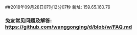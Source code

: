##2018年09月28日07时12分07秒 新址: 159.65.160.79
### 兔友常见问题及解答: https://github.com/wanggonging/d/blob/w/FAQ.md
